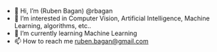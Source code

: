 - 👋 Hi, I’m (Ruben Bagan) @rbagan
- 👀 I’m interested in Computer Vision, Artificial Intelligence, Machine Learning, algorithms, etc..
- 🌱 I’m currently learning Machine Learning
- 📫 How to reach me ruben.bagan@gmail.com

<!---
rbagan/rbagan is a ✨ special ✨ repository because its `README.md` (this file) appears on your GitHub profile.
You can click the Preview link to take a look at your changes.
--->
